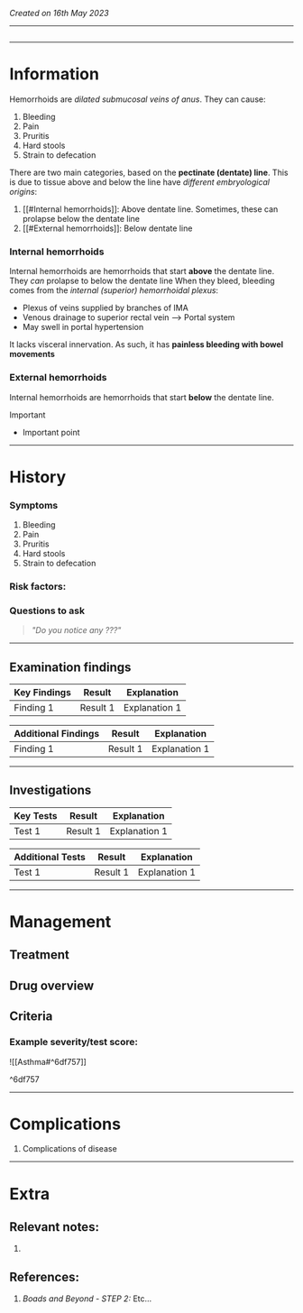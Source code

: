 *Created on 16th May 2023*

---
```toc
```
---

# Information
Hemorrhoids are *dilated submucosal veins of anus*. They can cause:
1. Bleeding
2. Pain
3. Pruritis
4. Hard stools
5. Strain to defecation

There are two main categories, based on the **pectinate (dentate) line**. This is due to tissue above and below the line have *different embryological origins*:
1. [[#Internal hemorrhoids]]: Above dentate line. Sometimes, these can prolapse below the dentate line
3. [[#External hemorrhoids]]: Below dentate line

### Internal hemorrhoids
Internal hemorrhoids are hemorrhoids that start **above** the dentate line. They *can* prolapse to below the dentate line
When they bleed, bleeding comes from the *internal (superior) hemorrhoidal plexus*:
- Plexus of veins supplied by branches of IMA
- Venous drainage to superior rectal vein --> Portal system
- May swell in portal hypertension

It lacks visceral innervation. As such, it has **painless bleeding with bowel movements**

### External hemorrhoids
Internal hemorrhoids are hemorrhoids that start **below** the dentate line.


> [!Important]
- Important point

--- 
# History
### Symptoms
1. Bleeding
2. Pain
3. Pruritis
4. Hard stools
5. Strain to defecation

### Risk factors:

### Questions to ask
>*"Do you notice any ???"*

---

## Examination findings
| Key Findings | Result   | Explanation   |
| ------------ | -------- | ------------- |
| Finding 1    | Result 1 | Explanation 1 |

| Additional Findings | Result   | Explanation   |
| ------------------- | -------- | ------------- |
| Finding 1           | Result 1 | Explanation 1 |

---

## Investigations
| Key Tests                 |Result| Explanation                                                                                                                                                     |
| ------------------------- | --- | --------------------------------------------------------------------------------------------------------------------------------------------------------------- |
| Test 1                    |Result 1| Explanation 1                                                                                                                                                        |

| Additional Tests               |  Result   | Explanation                |
| ------------------------------ | --- | --------------------- |
| Test 1                            |  Result 1   | Explanation 1 |

---

# Management
## Treatment

## Drug overview

## Criteria
### Example severity/test score:
![[Asthma#^6df757]]

^6df757

---

# Complications
1. Complications of disease

---

# Extra
## Relevant notes:
1. 
## References:
1. *Boads and Beyond - STEP 2:* Etc...